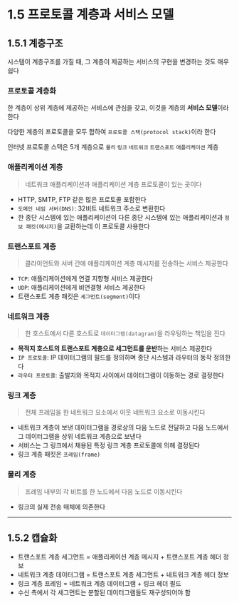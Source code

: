 # 1.5 프로토콜 계층과 서비스 모델

## 1.5.1 계층구조
시스템이 계층구조를 가질 때, 그 계층이 제공하는 서비스의 구현을 변경하는 것도 매우 쉽다

### 프로토콜 계층화
한 계층이 상위 계층에 제공하는 서비스에 관심을 갖고, 이것을 계층의 **서비스 모델**이라한다

다양한 계층의 프로토콜을 모두 합하여 `프로토콜 스택(protocol stack)`이라 한다

인터넷 프로토콜 스택은 5개 계층으로 `물리` `링크` `네트워크` `트랜스포트` `애플리케이션` 계층

### 애플리케이션 계층
> 네트워크 애플리케이션과 애플리케이션 계층 프로토콜이 있는 곳이다
- HTTP, SMTP, FTP 같은 많은 프로토콜 포함한다
- `도메인 네임 서버(DNS)`: 32비트 네트워크 주소로 변환한다
- 한 종단 시스템에 있는 애플리케이션이 다른 종단 시스템에 있는 애플리케이션과 `정보 패킷(메시지)`을 교환하는데 이 프로토콜 사용한다

### 트랜스포트 계층
> 클라이언트와 서버 간에 애플리케이션 계층 메시지를 전송하는 서비스 제공한다
- `TCP`: 애플리케이션에게 연결 지향형 서비스 제공한다
- `UDP`: 애플리케이션에게 비연결형 서비스 제공한다
- 트랜스포트 계층 패킷은 `세그먼트(segment)`이다

### 네트워크 계층
> 한 호스트에서 다른 호스트로 `데이터그램(datagram)`을 라우팅하는 책임을 진다
- **목적지 호스트의 트랜스포트 계층으로 세그먼트를 운반**하는 서비스 제공한다
- `IP 프로토콜`: IP 데이터그램의 필드를 정의하며 종단 시스템과 라우터의 동작 정의한다
- `라우터 프로토콜`: 출발지와 목적지 사이에서 데이터그램이 이동하는 경로 결정한다

### 링크 계층
> 전체 프레임을 한 네트워크 요소에서 이웃 네트워크 요소로 이동시킨다
- 네트워크 계층이 보낸 데이터그램을 경로상의 다음 노드로 전달하고 다음 노드에서 그 데이터그램을 상위 네트워크 계층으로 보낸다
- 서비스는 그 링크에서 채용된 특정 링크 계층 프로토콜에 의해 결정된다
- 링크 계층 패킷은 `프레임(frame)`

### 물리 계층
> 프레임 내부의 각 비트를 한 노드에서 다음 노드로 이동시킨다
- 링크의 실제 전송 매체에 의존한다

---
## 1.5.2 캡슐화
- 트랜스포트 계층 세그먼트 = 애플리케이션 계층 메시지 + 트랜스포트 계층 헤더 정보
- 네트워크 계층 데이터그램 = 트랜스포트 계층 세그먼트 + 네트워크 계층 헤더 정보
- 링크 계층 프레임 = 네트워크 계층 데이터그램 + 링크 헤더 필드
- 수신 측에서 각 세그먼트는 분할된 데이터그램들도 재구성되어야 함
